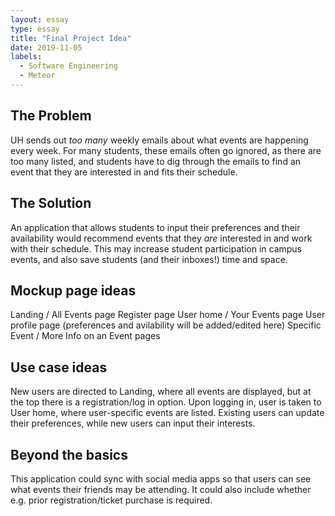 ```yaml
---
layout: essay
type: essay
title: "Final Project Idea"
date: 2019-11-05
labels:
  - Software Engineering
  - Meteor
---
```

## The Problem 

UH sends out *too many* weekly emails about what events are happening every week. For many students, these emails often go ignored, as there are too many listed, and students have to dig through the emails to find an event that they are interested in and fits their schedule.


## The Solution 

An application that allows students to input their preferences and their availability would recommend events that they *are* interested in and work with their schedule. This may increase student participation in campus events, and also save students (and their inboxes!) time and space.


## Mockup page ideas

Landing / All Events page
Register page
User home / Your Events page
User profile page (preferences and avilability will be added/edited here)
Specific Event / More Info on an Event pages


## Use case ideas

New users are directed to Landing, where all events are displayed, but at the top there is a registration/log in option.
Upon logging in, user is taken to User home, where user-specific events are listed. Existing users can update their preferences, while new users can input their interests. 

## Beyond the basics

This application could sync with social media apps so that users can see what events their friends may be attending. 
It could also include whether e.g. prior registration/ticket purchase is required.
